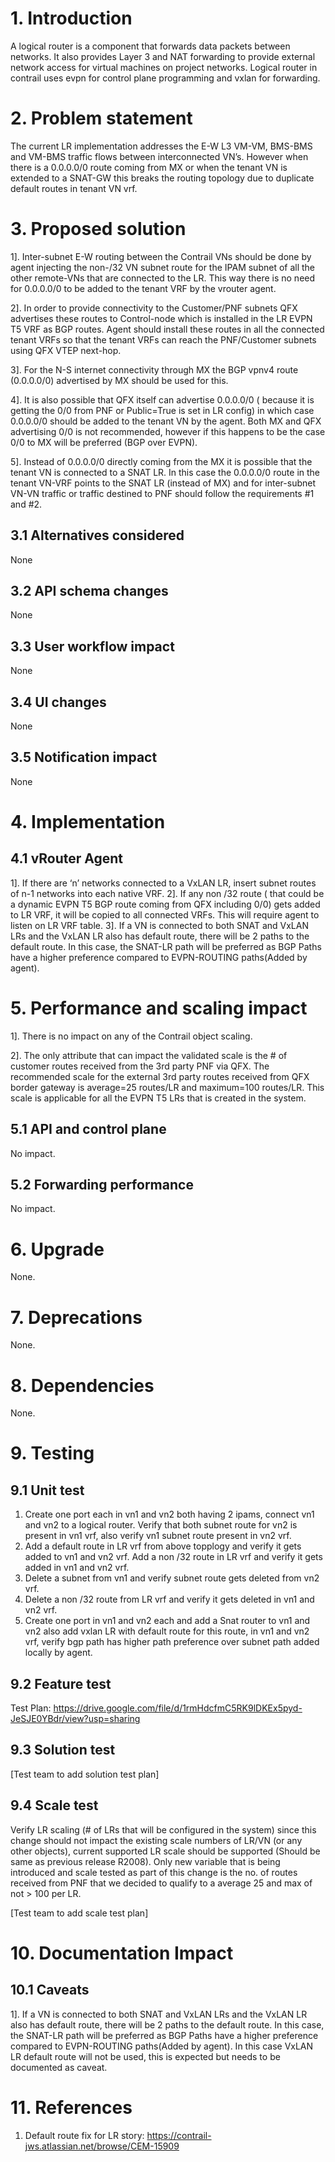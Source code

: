 
# 1. Introduction

A logical router is a  component that forwards data packets between networks. It also provides Layer 3 and NAT forwarding to provide external network access for virtual machines on project networks. Logical router in contrail uses evpn for control plane programming and vxlan for forwarding.

# 2. Problem statement

The current LR implementation addresses the E-W L3 VM-VM, BMS-BMS and VM-BMS traffic flows between interconnected VN’s. However when there is a 0.0.0.0/0 route coming from MX or when the tenant VN is extended to a SNAT-GW this breaks the routing topology due to duplicate default routes in tenant VN vrf.

# 3. Proposed solution

1]. Inter-subnet E-W routing between the Contrail VNs should be done by agent injecting the non-/32 VN subnet route for the IPAM subnet of all the other remote-VNs that are connected to the LR. This way there is no need for 0.0.0.0/0 to be added to the tenant VRF by the  vrouter agent.

2]. In order to provide connectivity to the Customer/PNF subnets QFX advertises these routes to Control-node which is installed in the LR EVPN T5 VRF as BGP routes. Agent should install these routes in all the connected tenant VRFs so that the tenant VRFs can reach the PNF/Customer subnets using QFX VTEP next-hop.

3]. For the N-S internet connectivity through MX the BGP vpnv4 route (0.0.0.0/0) advertised by MX should be used for this.

4]. It is also possible that QFX itself can advertise 0.0.0.0/0 ( because it is getting the 0/0 from PNF or Public=True is set in LR config) in which case 0.0.0.0/0 should be added to the tenant VN by the agent. Both MX and QFX advertising 0/0 is not recommended, however if this happens to be the case 0/0 to MX will be preferred (BGP over EVPN).

5]. Instead of 0.0.0.0/0 directly coming from the MX it is possible that the tenant VN is connected to a SNAT LR. In this case the 0.0.0.0/0 route in the tenant VN-VRF points to the SNAT LR (instead of MX) and for inter-subnet VN-VN traffic or traffic destined to PNF should follow the requirements #1 and #2.

## 3.1 Alternatives considered

None

## 3.2 API schema changes

None

## 3.3 User workflow impact

None

## 3.4 UI changes

None

## 3.5 Notification impact

None

# 4. Implementation

## 4.1 vRouter Agent

1]. If there are ‘n’ networks connected to a VxLAN LR, insert subnet routes of n-1 networks into each native VRF.
2]. If any non /32 route ( that could be a dynamic EVPN T5 BGP route coming from QFX including 0/0) gets added to LR VRF, it will be copied to all connected VRFs. This will require agent to listen on LR VRF table.
3]. If a VN is connected to both SNAT and VxLAN LRs and the VxLAN LR also has default route, there will be 2 paths to the default route.
In this case, the SNAT-LR path will be preferred as BGP Paths have a higher preference compared to EVPN-ROUTING paths(Added by agent).

# 5. Performance and scaling impact

1]. There is no impact on any of the Contrail object scaling.

2]. The only attribute that can impact the validated scale is the # of customer routes received from the 3rd party PNF via QFX. The recommended scale for the external 3rd party routes received from QFX border gateway is average=25 routes/LR and maximum=100 routes/LR. This scale is applicable for all the EVPN T5 LRs that is created in the system.

## 5.1 API and control plane

No impact.

## 5.2 Forwarding performance

No impact.

# 6. Upgrade

None.

# 7. Deprecations

None.

# 8. Dependencies

None.

# 9. Testing

## 9.1 Unit test
1.  Create one port each in vn1 and vn2 both having 2 ipams, connect vn1 and vn2 to a logical router.
    Verify that both subnet route for vn2 is present in vn1 vrf, also verify vn1 subnet route present
    in vn2 vrf.
2.  Add a default route in LR vrf from above topplogy and verify it gets added to vn1 and vn2 vrf.
    Add a non /32 route in LR vrf and verify it gets added in vn1 and vn2 vrf.
3.  Delete a subnet from vn1 and verify subnet route gets deleted from vn2 vrf.
4.  Delete a non /32 route from LR vrf and verify it gets deleted in vn1 and vn2 vrf. 
5.  Create one port in vn1 and vn2 each and add a Snat router to vn1 and vn2 also add
    vxlan LR with default route for this route, in vn1 and vn2 vrf, verify bgp path
    has higher path preference over subnet path added locally by agent.

## 9.2 Feature test

Test Plan: https://drive.google.com/file/d/1rmHdcfmC5RK9lDKEx5pyd-JeSJE0YBdr/view?usp=sharing

## 9.3 Solution test

[Test team to add solution test plan]

## 9.4 Scale test

 Verify LR scaling (# of LRs that will be configured in the system) since this change should not impact
 the existing scale numbers of LR/VN (or any other objects), current supported LR scale should be supported
 (Should be same as previous release R2008). Only new variable that is being introduced and scale tested
 as part of this change is the no. of routes received from PNF that we decided to qualify to a average 25
 and max of not > 100 per LR.

[Test team to add scale test plan]

# 10. Documentation Impact

## 10.1 Caveats

1]. If a VN is connected to both SNAT and VxLAN LRs and the VxLAN LR also has default route, there will be 2 paths to the default route.
In this case, the SNAT-LR path will be preferred as BGP Paths have a higher preference compared to EVPN-ROUTING paths(Added by agent).
In this case VxLAN LR default route will not be used, this is expected but needs to be documented as caveat.

# 11. References

1. Default route fix for LR story: https://contrail-jws.atlassian.net/browse/CEM-15909

